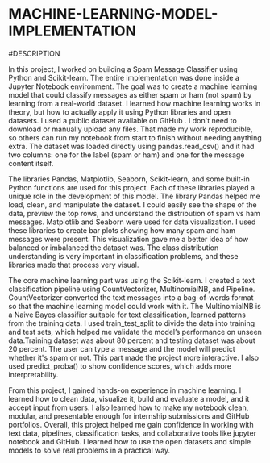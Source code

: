 # MACHINE-LEARNING-MODEL-IMPLEMENTATION   


















#DESCRIPTION

In this project, I worked on building a Spam Message Classifier using Python and Scikit-learn. The entire implementation was done inside a Jupyter Notebook environment. The goal was to create a machine learning model that could classify messages as either spam or ham (not spam) by learning from a real-world dataset. I learned how machine learning works in theory, but how to actually apply it using Python libraries and open datasets. I used a public dataset available on GitHub . I don't need to download or manually upload any files. That made my work reproducible, so others can run my notebook from start to finish without needing anything extra. The dataset was loaded directly using pandas.read_csv() and it had two columns: one for the label (spam or ham) and one for the message content itself.

 The libraries Pandas, Matplotlib, Seaborn, Scikit-learn, and some built-in Python functions are used for this project. Each of these libraries played a unique role in the development of this model. The library Pandas helped me load, clean, and manipulate the dataset. I could easily see the shape of the data, preview the top rows, and understand the distribution of spam vs ham messages. Matplotlib and Seaborn were used for data visualization. I used these libraries to create bar plots showing how many spam and ham messages were present. This visualization gave me a better idea of how balanced or imbalanced the dataset was. The class distribution understanding is very important in classification problems, and these libraries made that process very visual.

The core machine learning part was using the Scikit-learn. I created a text classification pipeline using CountVectorizer, MultinomialNB, and Pipeline. CountVectorizer converted the text messages into a bag-of-words format so that the machine learning model could work with it. The MultinomialNB is a Naive Bayes classifier suitable for text classification, learned patterns from the training data. I used train_test_split to divide the data into training and test sets, which helped me validate the model’s performance on unseen data.Training dataset was about 80 percent and testing dataset was about 20 percent. The user can type a message and the model will predict whether it's spam or not. This part made the project more interactive. I also used predict_proba() to show confidence scores, which adds more interpretability.

From this project, I gained hands-on experience in machine learning. I learned how to clean data, visualize it, build and evaluate a model, and it accept input from users. I also learned how to make my notebook clean, modular, and presentable enough for internship submissions and GitHub portfolios. Overall, this project helped me gain confidence in working with text data, pipelines, classification tasks, and collaborative tools like jupyter notebook and GitHub. I learned how to use the open datasets and simple models to solve real problems in a practical way.







